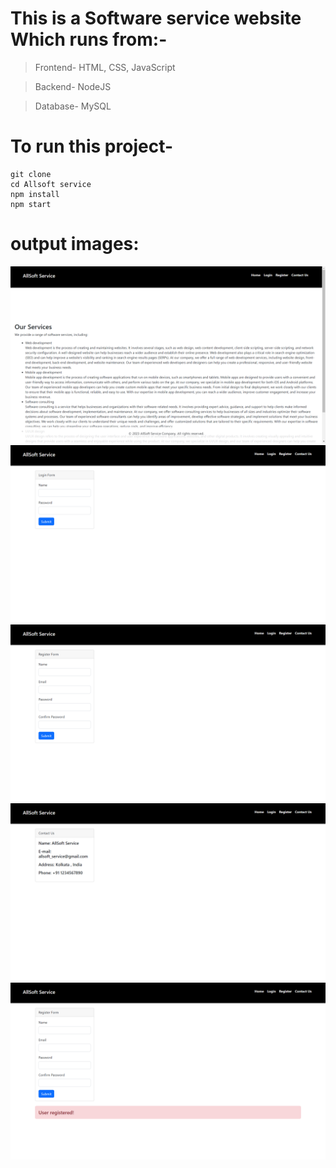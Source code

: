 # This is a Software service website Which runs from:-
> Frontend- HTML, CSS, JavaScript

> Backend- NodeJS

> Database- MySQL

# To run this project-
```
git clone
cd Allsoft service
npm install
npm start
```
# output images:
![This is an image](./screenshots/1.png)
![This is an image](./screenshots/2.png)
![This is an image](./screenshots/3.png)
![This is an image](./screenshots/4.png)
![This is an image](./screenshots/5.png)

